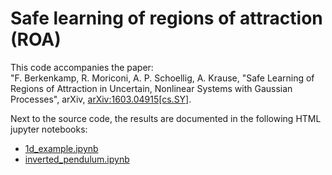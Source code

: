 # Safe learning of regions of attraction (ROA)

This code accompanies the paper: <br>
"F. Berkenkamp, R. Moriconi, A. P. Schoellig, A. Krause, "Safe Learning of Regions of Attraction in Uncertain, Nonlinear Systems with Gaussian Processes", arXiv, <a href="http://arxiv.org/abs/1603.04915" target="_blank">arXiv:1603.04915[cs.SY]</a>.

Next to the source code, the results are documented in the following HTML jupyter notebooks:
* <a href="http://berkenkamp.me/jupyter/cdc-2016/1d_example.html" target="_blank">1d_example.ipynb</a>
* <a href="http://berkenkamp.me/jupyter/cdc-2016/inverted_pendulum.html" target="_blank">inverted_pendulum.ipynb</a>
